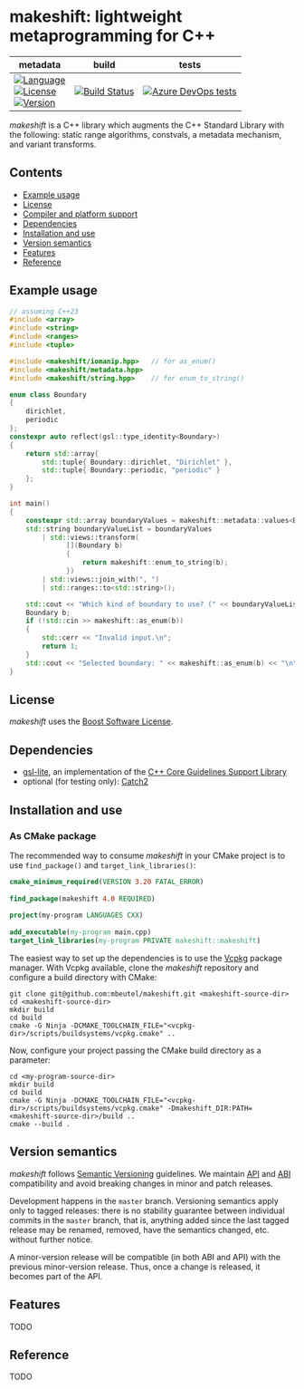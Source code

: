 # makeshift: lightweight metaprogramming for C++

| metadata | build  | tests  |
| -------- | ------ | ------ |
| [![Language](https://badgen.net/badge/C++/17+/blue)](https://en.wikipedia.org/wiki/C%2B%2B#Standardization) <br> [![License](https://badgen.net/github/license/mbeutel/makeshift)](https://opensource.org/licenses/BSL-1.0) <br> [![Version](https://badgen.net/github/release/mbeutel/makeshift)](https://github.com/mbeutel/makeshift/releases)   |   [![Build Status](https://dev.azure.com/moritzbeutel/makeshift/_apis/build/status/mbeutel.makeshift?branchName=master)](https://dev.azure.com/moritzbeutel/makeshift/_build/latest?definitionId=2&branchName=master)   |   [![Azure DevOps tests](https://img.shields.io/azure-devops/tests/moritzbeutel/makeshift/2)](https://dev.azure.com/moritzbeutel/makeshift/_testManagement/runs)  |


*makeshift* is a C++ library which augments the C++ Standard Library with the following:
static range algorithms, constvals, a metadata mechanism, and variant transforms.

## Contents

- [Example usage](#example-usage)
- [License](#license)
- [Compiler and platform support](#compiler-and-platform-support)
- [Dependencies](#dependencies)
- [Installation and use](#installation-and-use)
- [Version semantics](#version-semantics)
- [Features](#features)
- [Reference](#reference)


## Example usage

```c++
// assuming C++23
#include <array>
#include <string>
#include <ranges>
#include <tuple>

#include <makeshift/iomanip.hpp>   // for as_enum()
#include <makeshift/metadata.hpp>
#include <makeshift/string.hpp>    // for enum_to_string()

enum class Boundary
{
    dirichlet,
    periodic
};
constexpr auto reflect(gsl::type_identity<Boundary>)
{
    return std::array{
        std::tuple{ Boundary::dirichlet, "Dirichlet" },
        std::tuple{ Boundary::periodic, "periodic" }
    };
}

int main()
{
    constexpr std::array boundaryValues = makeshift::metadata::values<Boundary>();
    std::string boundaryValueList = boundaryValues
        | std::views::transform(
              [](Boundary b)
              {
                  return makeshift::enum_to_string(b);
              })
        | std::views::join_with(", ")
        | std::ranges::to<std::string>();

    std::cout << "Which kind of boundary to use? (" << boundaryValueList << ")\n";
    Boundary b;
    if (!std::cin >> makeshift::as_enum(b))
    {
        std::cerr << "Invalid input.\n";
        return 1;
    }
    std::cout << "Selected boundary: " << makeshift::as_enum(b) << "\n";
}
```


## License

*makeshift* uses the [Boost Software License](LICENSE.txt).
 

## Dependencies

* [gsl-lite](https://github.com/gsl-lite/gsl-lite), an implementation of the [C++ Core Guidelines Support Library](https://isocpp.github.io/CppCoreGuidelines/CppCoreGuidelines#S-gsl)
* optional (for testing only): [Catch2](https://github.com/catchorg/Catch2)


## Installation and use

### As CMake package

The recommended way to consume *makeshift* in your CMake project is to use `find_package()` and `target_link_libraries()`:

```CMake
cmake_minimum_required(VERSION 3.20 FATAL_ERROR)
    
find_package(makeshift 4.0 REQUIRED)
    
project(my-program LANGUAGES CXX)
    
add_executable(my-program main.cpp)
target_link_libraries(my-program PRIVATE makeshift::makeshift)
```

The easiest way to set up the dependencies is to use the [Vcpkg](https://vcpkg.io/en/index.html)
package manager. With Vcpkg available, clone the *makeshift* repository and configure a build
directory with CMake:

    git clone git@github.com:mbeutel/makeshift.git <makeshift-source-dir>
    cd <makeshift-source-dir>
    mkdir build
    cd build
    cmake -G Ninja -DCMAKE_TOOLCHAIN_FILE="<vcpkg-dir>/scripts/buildsystems/vcpkg.cmake" ..

Now, configure your project passing the CMake build directory as a parameter:

    cd <my-program-source-dir>
    mkdir build
    cd build
    cmake -G Ninja -DCMAKE_TOOLCHAIN_FILE="<vcpkg-dir>/scripts/buildsystems/vcpkg.cmake" -Dmakeshift_DIR:PATH=<makeshift-source-dir>/build ..
    cmake --build .


## Version semantics

*makeshift* follows [Semantic Versioning](https://semver.org/) guidelines. We maintain
[API](https://en.wikipedia.org/wiki/Application_programming_interface) and [ABI](https://en.wikipedia.org/wiki/Application_binary_interface) compatibility and avoid
breaking changes in minor and patch releases.

Development happens in the `master` branch. Versioning semantics apply only to tagged releases:
there is no stability guarantee between individual commits in the `master` branch, that is, anything
added since the last tagged release may be renamed, removed, have the semantics changed, etc. without further notice.

A minor-version release will be compatible (in both ABI and API) with the previous minor-version
release. Thus, once a change is released, it becomes part of the API.


## Features

TODO


## Reference

TODO
